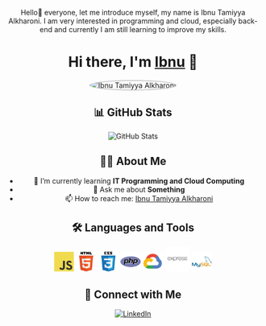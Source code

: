 <p align="center">Hello👋 everyone, let me introduce myself, my name is Ibnu Tamiyya Alkharoni. I am very interested in programming and cloud, especially back-end and currently I am still learning to improve my skills.</p>

<!-- Profil Header -->
<h1 align="center">Hi there, I'm <a href="https://github.com/DevCupu">Ibnu</a> 👋</h1>
<p align="center">
  <img src="https://compote.slate.com/images/17bdccdd-d8c9-44e6-b7f8-96f03ca50b33.jpeg?crop=1560%2C1040%2Cx0%2Cy0&width=1200" alt="Ibnu Tamiyya Alkharoni" style="border-radius: 50%; width: 150px; height: 150px; object-fit: cover; border: 2px solid #ccc;" />
</p>

<!-- GitHub Stats -->
<h2 align="center">📊 GitHub Stats</h2>
<div align="center">
  <!-- GitHub Stats Card with Hover Effect -->
  <div class="github-stats-card" onmouseover="showMessage()" onmouseout="hideMessage()">
    <img src="https://github-readme-stats.vercel.app/api?username=DevCupu&show_icons=true&theme=dracula&count_private=true&include_all_commits=true&custom_title=GitHub%20Stats%20-%20Ibnu&hide=issues" alt="GitHub Stats" />
    <!-- Hidden message initially, shown on hover -->
    <span class="hover-message" id="hover-message">Keep coding and have fun!</span>
  </div>
</div>

<!-- Tentang Saya -->
<h2 align="center">🧑‍💻 About Me</h2>
<ul align="center">
  <li>🌱 I’m currently learning <strong>IT Programming and Cloud Computing</strong></li>
  <li>💬 Ask me about <strong>Something</strong></li>
  <li>📫 How to reach me: <a href="mailto:ibnutamiyyaalkharoni@gmail.com">Ibnu Tamiyya Alkharoni</a></li>
</ul>

<!-- Keahlian -->
<h2 align="center">🛠️ Languages and Tools</h2>
<p align="center">
  <img src="https://raw.githubusercontent.com/devicons/devicon/master/icons/javascript/javascript-original.svg" alt="JavaScript" width="40" height="40"/> 
  <img src="https://raw.githubusercontent.com/devicons/devicon/master/icons/html5/html5-original-wordmark.svg" alt="HTML5" width="40" height="40"/> 
  <img src="https://raw.githubusercontent.com/devicons/devicon/master/icons/css3/css3-original-wordmark.svg" alt="CSS3" width="40" height="40"/> 
  <img src="https://raw.githubusercontent.com/devicons/devicon/master/icons/php/php-original.svg" alt="PHP" width="40" height="40"/> 
  <img src="https://raw.githubusercontent.com/devicons/devicon/master/icons/googlecloud/googlecloud-original.svg" alt="Google Cloud Platform" width="40" height="40"/>
  <img src="https://raw.githubusercontent.com/devicons/devicon/master/icons/express/express-original-wordmark.svg" alt="Express.js" width="40" height="40" style="background-color: white; padding: 5px; border-radius: 5px;"/>
  <img src="https://raw.githubusercontent.com/devicons/devicon/master/icons/mysql/mysql-original-wordmark.svg" alt="MySQL" width="40" height="40"/>
</p>

<!-- Connect with Me -->
<h2 align="center">🤝 Connect with Me</h2>
<p align="center">
  <a href="https://www.linkedin.com/in/ibnu-tamiyya-al-kharoni-96b6a52a0/"><img src="https://img.shields.io/badge/-LinkedIn-blue?style=flat&logo=Linkedin&logoColor=white" alt="LinkedIn" /></a>
</p>

<!-- CSS for Hover Effect and Animation -->
<style>
  .github-stats-card {
    position: relative;
    cursor: pointer;
    transition: transform 0.2s ease-in-out;
  }
  .github-stats-card:hover {
    transform: scale(1.05);
  }
  .hover-message {
    position: absolute;
    top: 50%;
    left: 50%;
    transform: translate(-50%, -50%);
    background-color: rgba(0, 0, 0, 0.8);
    color: white;
    padding: 5px 10px;
    border-radius: 5px;
    display: none; /* Hidden initially */
  }
</style>

<!-- JavaScript to Show Hidden Message on Hover -->
<script>
  function showMessage() {
    document.getElementById("hover-message").style.display = "block";
  }
  function hideMessage() {
    document.getElementById("hover-message").style.display = "none";
  }
</script>
